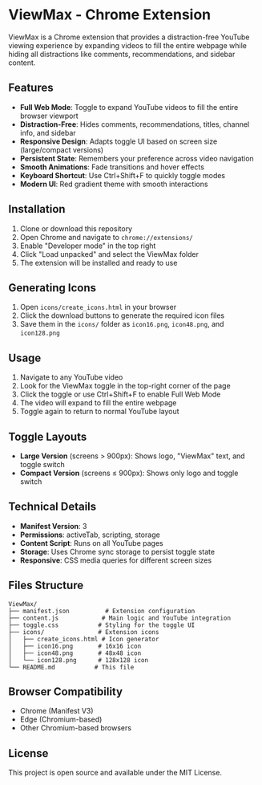 # ViewMax - Chrome Extension

ViewMax is a Chrome extension that provides a distraction-free YouTube viewing experience by expanding videos to fill the entire webpage while hiding all distractions like comments, recommendations, and sidebar content.

## Features

- **Full Web Mode**: Toggle to expand YouTube videos to fill the entire browser viewport
- **Distraction-Free**: Hides comments, recommendations, titles, channel info, and sidebar
- **Responsive Design**: Adapts toggle UI based on screen size (large/compact versions)
- **Persistent State**: Remembers your preference across video navigation
- **Smooth Animations**: Fade transitions and hover effects
- **Keyboard Shortcut**: Use Ctrl+Shift+F to quickly toggle modes
- **Modern UI**: Red gradient theme with smooth interactions

## Installation

1. Clone or download this repository
2. Open Chrome and navigate to `chrome://extensions/`
3. Enable "Developer mode" in the top right
4. Click "Load unpacked" and select the ViewMax folder
5. The extension will be installed and ready to use

## Generating Icons

1. Open `icons/create_icons.html` in your browser
2. Click the download buttons to generate the required icon files
3. Save them in the `icons/` folder as `icon16.png`, `icon48.png`, and `icon128.png`

## Usage

1. Navigate to any YouTube video
2. Look for the ViewMax toggle in the top-right corner of the page
3. Click the toggle or use Ctrl+Shift+F to enable Full Web Mode
4. The video will expand to fill the entire webpage
5. Toggle again to return to normal YouTube layout

## Toggle Layouts

- **Large Version** (screens > 900px): Shows logo, "ViewMax" text, and toggle switch
- **Compact Version** (screens ≤ 900px): Shows only logo and toggle switch

## Technical Details

- **Manifest Version**: 3
- **Permissions**: activeTab, scripting, storage
- **Content Script**: Runs on all YouTube pages
- **Storage**: Uses Chrome sync storage to persist toggle state
- **Responsive**: CSS media queries for different screen sizes

## Files Structure

```
ViewMax/
├── manifest.json          # Extension configuration
├── content.js            # Main logic and YouTube integration
├── toggle.css           # Styling for the toggle UI
├── icons/               # Extension icons
│   ├── create_icons.html # Icon generator
│   ├── icon16.png       # 16x16 icon
│   ├── icon48.png       # 48x48 icon
│   └── icon128.png      # 128x128 icon
└── README.md           # This file
```

## Browser Compatibility

- Chrome (Manifest V3)
- Edge (Chromium-based)
- Other Chromium-based browsers

## License

This project is open source and available under the MIT License.